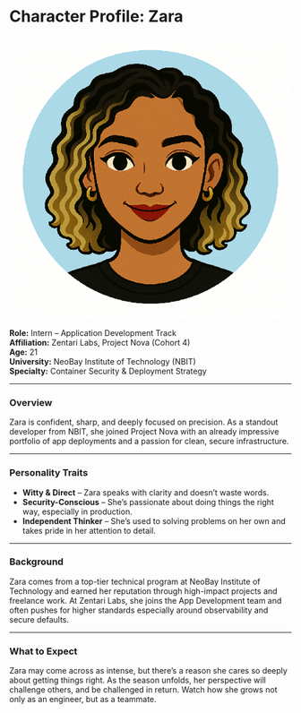 # Character Profile: Zara

![Zara](../assets/characters/zara.png)

**Role:** Intern – Application Development Track  
**Affiliation:** Zentari Labs, Project Nova (Cohort 4)  
**Age:** 21  
**University:** NeoBay Institute of Technology (NBIT)  
**Specialty:** Container Security & Deployment Strategy

---

### Overview
Zara is confident, sharp, and deeply focused on precision. As a standout developer from NBIT, she joined Project Nova with an already impressive portfolio of app deployments and a passion for clean, secure infrastructure.

---

### Personality Traits
- **Witty & Direct** – Zara speaks with clarity and doesn’t waste words.  
- **Security-Conscious** – She’s passionate about doing things the right way, especially in production.  
- **Independent Thinker** – She’s used to solving problems on her own and takes pride in her attention to detail.

---

### Background
Zara comes from a top-tier technical program at NeoBay Institute of Technology and earned her reputation through high-impact projects and freelance work. At Zentari Labs, she joins the App Development team and often pushes for higher standards especially around observability and secure defaults.

---

### What to Expect
Zara may come across as intense, but there’s a reason she cares so deeply about getting things right. As the season unfolds, her perspective will challenge others, and be challenged in return. Watch how she grows not only as an engineer, but as a teammate.
